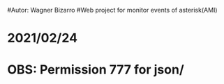 #Autor: Wagner Bizarro
#Web project for monitor events of asterisk(AMI)
#
# 2021/02/24
#
# OBS: Permission 777 for json/

